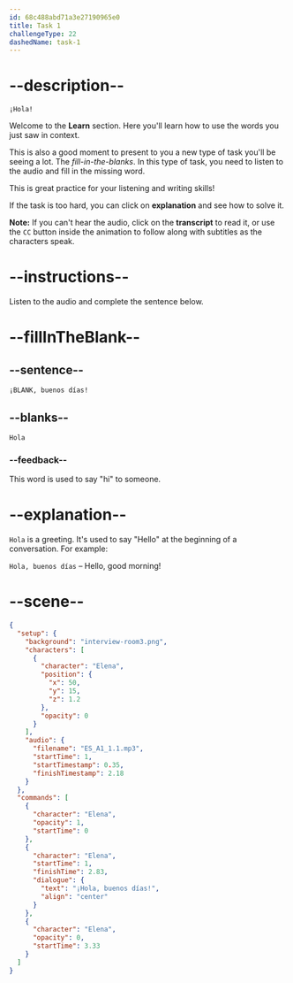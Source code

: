 ```yaml
---
id: 68c488abd71a3e27190965e0
title: Task 1
challengeType: 22
dashedName: task-1
---
```

<!-- (Audio) Elena: Hola -->

# --description--

`¡Hola!`

Welcome to the **Learn** section. Here you'll learn how to use the words you just saw in context. 

This is also a good moment to present to you a new type of task you'll be seeing a lot. The *fill-in-the-blanks*. In this type of task, you need to listen to the audio and fill in the missing word. 

This is great practice for your listening and writing skills! 

If the task is too hard, you can click on **explanation** and see how to solve it.

**Note:** If you can't hear the audio, click on the **transcript** to read it, or use the `CC` button inside the animation to follow along with subtitles as the characters speak.

# --instructions--

Listen to the audio and complete the sentence below.

# --fillInTheBlank--

## --sentence--

`¡BLANK, buenos días!`

## --blanks--

`Hola`

### --feedback--

This word is used to say "hi" to someone.

# --explanation--

`Hola` is a greeting. It's used to say "Hello" at the beginning of a conversation. For example:  

`Hola, buenos días` – Hello, good morning!

# --scene--

```json
{
  "setup": {
    "background": "interview-room3.png",
    "characters": [
      {
        "character": "Elena",
        "position": {
          "x": 50,
          "y": 15,
          "z": 1.2
        },
        "opacity": 0
      }
    ],
    "audio": {
      "filename": "ES_A1_1.1.mp3",
      "startTime": 1,
      "startTimestamp": 0.35,
      "finishTimestamp": 2.18
    }
  },
  "commands": [
    {
      "character": "Elena",
      "opacity": 1,
      "startTime": 0
    },
    {
      "character": "Elena",
      "startTime": 1,
      "finishTime": 2.83,
      "dialogue": {
        "text": "¡Hola, buenos días!",
        "align": "center"
      }
    },
    {
      "character": "Elena",
      "opacity": 0,
      "startTime": 3.33
    }
  ]
}
```
